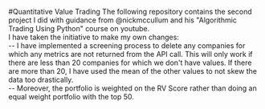 #Quantitative Value Trading 
The following repository contains the second project I did with guidance from @nickmccullum and his "Algorithmic Trading Using Python" course on youtube. <br>
I have taken the initiative to make my own changes: <br>
-- I have implemented a screening process to delete any companies for which any metrics are not returned from the API call. 
This will only work if there are less than 20 companies for which we don't have values. If there are more than 20, 
I have used the mean of the other values to not skew the data too drastically. <br>
-- Moreover, the portfolio is weighted on the RV Score rather than doing an equal weight portfolio with the top 50.<br>
